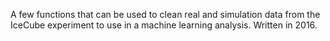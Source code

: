 A few functions that can be used to clean real and simulation data from the IceCube experiment to use in a machine learning analysis. Written in 2016.
